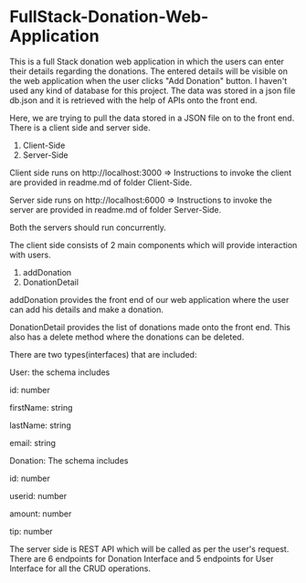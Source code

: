 # FullStack-Donation-Web-Application
This is a full Stack donation web application in which the users can enter their details regarding the donations. The entered details will be visible on the web application when the user clicks "Add Donation" button. I haven't used any kind of database for this project. The data was stored in a json file db.json and it is retrieved with the help of APIs onto the front end.

Here, we are trying to pull the data stored in a JSON file on to the front end. 
There is a client side and server side.  

1. Client-Side
2. Server-Side 

Client side runs on http://localhost:3000  => Instructions to invoke the client are provided in readme.md of folder Client-Side. 

Server side runs on http://localhost:6000 => Instructions to invoke the server are provided in readme.md of folder Server-Side.

Both the servers should run concurrently. 

The client side consists of 2 main components which will provide interaction with users. 

1. addDonation
2. DonationDetail 

addDonation provides the front end of our web application where the user can add his details and make a donation. 

DonationDetail provides the list of donations made onto the front end. This also has a delete method where the donations can be deleted.

There are two types(interfaces) that are included:

User: the schema includes 

id: number 

firstName: string 

lastName: string 

email: string

Donation: The schema includes 

id: number 

userid: number 

amount: number 

tip: number

The server side is REST API which will be called as per the user's request. 
There are 6 endpoints for Donation Interface and 5 endpoints for User Interface for all the CRUD operations.
